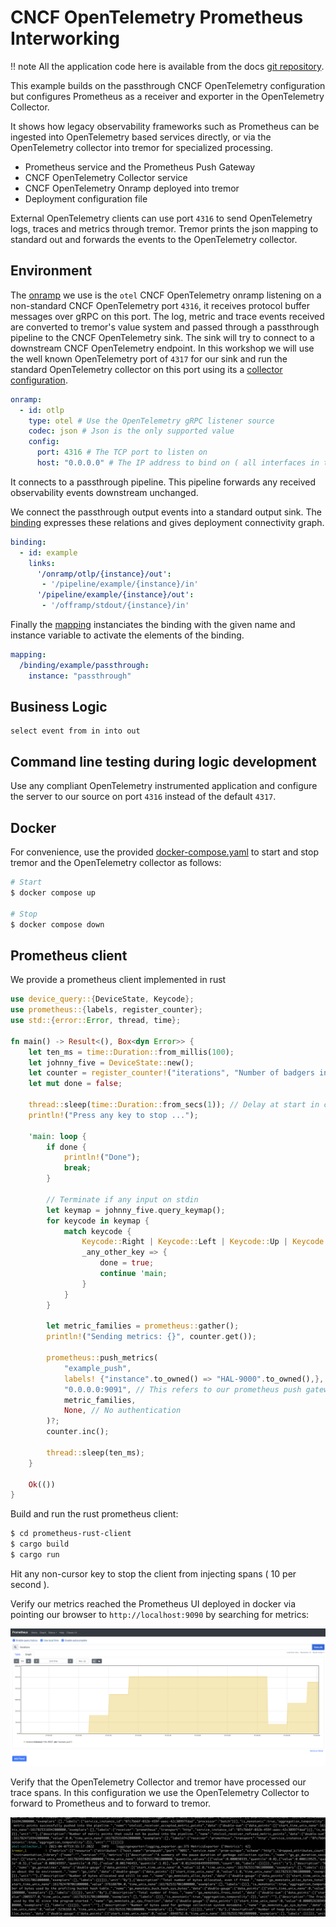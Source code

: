# CNCF OpenTelemetry Prometheus Interworking

!! note
    All the application code here is available from the docs [git repository](https://github.com/tremor-rs/tremor-www-docs/tree/main/docs/workshop/examples/43_otel_prometheus).

This example builds on the  passthrough CNCF OpenTelemetry
configuration but configures Prometheus as a receiver and exporter in the
OpenTelemetry Collector.

It shows how legacy observability frameworks such as Prometheus can be
ingested into OpenTelemetry based services directly, or via the
OpenTelemetry collector into tremor for specialized processing.

* Prometheus service and the Prometheus Push Gateway
* CNCF OpenTelemetry Collector service
* CNCF OpenTelemetry Onramp deployed into tremor
* Deployment configuration file

External OpenTelemetry clients can use port `4316` to send OpenTelemetry logs, traces and metrics
through tremor. Tremor prints the json mapping to standard out and forwards the events to the
OpenTelemetry collector.

## Environment

The [onramp](etc/tremor/config/00_ramps.yaml) we use is the `otel` CNCF OpenTelemetry onramp listening on a non-standard CNCF OpenTelemetry port `4316`, it receives protocol buffer messages over gRPC on this port. The log, metric and trace events received are converted to tremor's value system and passed through a passthrough pipeline to the CNCF OpenTelemetry sink. The sink will try to connect to a downstream CNCF OpenTelemetry endpoint. In this workshop we will use the well known OpenTelemetry port of `4317` for our sink and run the standard OpenTelemetry collector on this port using its a [collector configuration](etc/otel/collector.yaml).

```yaml
onramp:
  - id: otlp
    type: otel # Use the OpenTelemetry gRPC listener source
    codec: json # Json is the only supported value
    config:
      port: 4316 # The TCP port to listen on
      host: "0.0.0.0" # The IP address to bind on ( all interfaces in this case )
```

It connects to a passthrough pipeline. This pipeline forwards any received
observability events downstream unchanged.

We connect the passthrough output events into a standard output sink.
The [binding](./etc/tremor/config/01_binding.yaml) expresses these relations and gives deployment connectivity graph.

```yaml
binding:
  - id: example
    links:
      '/onramp/otlp/{instance}/out':
       - '/pipeline/example/{instance}/in'
      '/pipeline/example/{instance}/out':
       - '/offramp/stdout/{instance}/in'
```

Finally the [mapping](./etc/tremor/config/02_mapping.yaml) instanciates the binding with the given name and instance variable to activate the elements of the binding.

```yaml
mapping:
  /binding/example/passthrough:
    instance: "passthrough"
```

## Business Logic

```trickle
select event from in into out
```

## Command line testing during logic development

Use any compliant OpenTelemetry instrumented application and configure the
server to our source on port `4316` instead of the default `4317`.

## Docker

For convenience, use the provided [docker-compose.yaml](./docker-compose.yaml) to
start and stop tremor and the OpenTelemetry collector as follows:

```bash
# Start
$ docker compose up

# Stop
$ docker compose down
```

## Prometheus client

We provide a prometheus client implemented in rust

```rust
use device_query::{DeviceState, Keycode};
use prometheus::{labels, register_counter};
use std::{error::Error, thread, time};

fn main() -> Result<(), Box<dyn Error>> {
    let ten_ms = time::Duration::from_millis(100);
    let johnny_five = DeviceState::new();
    let counter = register_counter!("iterations", "Number of badgers in snot green situations")?;
    let mut done = false;

    thread::sleep(time::Duration::from_secs(1)); // Delay at start in case user still has keys pressed
    println!("Press any key to stop ...");

    'main: loop {
        if done {
            println!("Done");
            break;
        }

        // Terminate if any input on stdin
        let keymap = johnny_five.query_keymap();
        for keycode in keymap {
            match keycode {
                Keycode::Right | Keycode::Left | Keycode::Up | Keycode::Down => (),
                _any_other_key => {
                    done = true;
                    continue 'main;
                }
            }
        }

        let metric_families = prometheus::gather();
        println!("Sending metrics: {}", counter.get());

        prometheus::push_metrics(
            "example_push",
            labels! {"instance".to_owned() => "HAL-9000".to_owned(),},
            "0.0.0.0:9091", // This refers to our prometheus push gateway in the docker-compose
            metric_families,
            None, // No authentication
        )?;
        counter.inc();

        thread::sleep(ten_ms);
    }

    Ok(())
}
```

Build and run the rust prometheus client:

```bash
$ cd prometheus-rust-client
$ cargo build
$ cargo run
```

Hit any non-cursor key to stop the client from injecting spans ( 10 per second ).

Verify our metrics reached the Prometheus UI deployed in docker via pointing our browser to `http://localhost:9090` by searching for metrics:

![screenshot.png](./prometheus-ui.png)

Verify that the OpenTelemetry Collector and tremor have processed our trace spans.
In this configuration we use the OpenTelemetry Collector to forward to Prometheus and to
forward to tremor.

![screenshot.png](./docker-snap.png)
